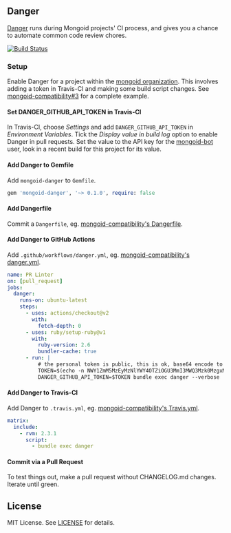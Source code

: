 ## Danger

[Danger](http://danger.systems) runs during Mongoid projects' CI process, and gives you a chance to automate common code review chores.

[![Build Status](https://github.com/mongoid/danger/actions/workflows/test.yml/badge.svg)](https://github.com/mongoid/danger/actions)

### Setup

Enable Danger for a project within the [mongoid organization](https://github.com/mongoid). This involves adding a token in Travis-CI and making some build script changes. See [mongoid-compatibility#3](https://github.com/mongoid/mongoid-compatibility/pull/3) for a complete example.

#### Set DANGER_GITHUB_API_TOKEN in Travis-CI

In Travis-CI, choose _Settings_ and add `DANGER_GITHUB_API_TOKEN` in _Environment Variables_. Tick the _Display value in build log_ option to enable Danger in pull requests. Set the value to the API key for the [mongoid-bot](https://github.com/mongoid-bot) user, look in a recent build for this project for its value.

#### Add Danger to Gemfile

Add `mongoid-danger` to `Gemfile`.

```ruby
gem 'mongoid-danger', '~> 0.1.0', require: false
```

#### Add Dangerfile

Commit a `Dangerfile`, eg. [mongoid-compatibility's Dangerfile](https://github.com/mongoid/mongoid-compatibility/blob/master/Dangerfile).

#### Add Danger to GitHub Actions

Add `.github/workflows/danger.yml`, eg. [mongoid-compatibility's danger.yml](https://github.com/mongoid/mongoid-compatibility/blob/master/.github/workflows/danger.yml).

```yaml
name: PR Linter
on: [pull_request]
jobs:
  danger:
    runs-on: ubuntu-latest
    steps:
      - uses: actions/checkout@v2
        with:
          fetch-depth: 0
      - uses: ruby/setup-ruby@v1
        with:
          ruby-version: 2.6
          bundler-cache: true
      - run: |
          # the personal token is public, this is ok, base64 encode to avoid tripping Github
          TOKEN=$(echo -n NWY1ZmM5MzEyMzNlYWY4OTZiOGU3MmI3MWQ3Mzk0MzgxMWE4OGVmYwo= | base64 --decode)
          DANGER_GITHUB_API_TOKEN=$TOKEN bundle exec danger --verbose
```

#### Add Danger to Travis-CI

Add Danger to `.travis.yml`, eg. [mongoid-compatibility's Travis.yml](https://github.com/mongoid/mongoid-compatibility/blob/master/.travis.yml).

```yaml
matrix:
  include:
    - rvm: 2.3.1
      script:
        - bundle exec danger
```

#### Commit via a Pull Request

To test things out, make a pull request without CHANGELOG.md changes. Iterate until green.

## License

MIT License. See [LICENSE](LICENSE) for details.

